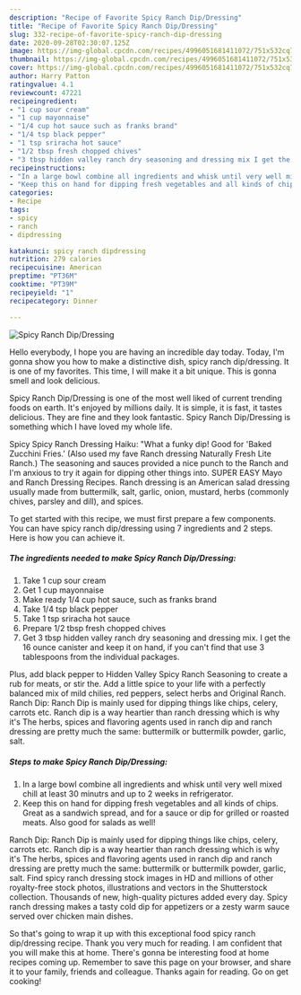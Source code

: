 ```yaml
---
description: "Recipe of Favorite Spicy Ranch Dip/Dressing"
title: "Recipe of Favorite Spicy Ranch Dip/Dressing"
slug: 332-recipe-of-favorite-spicy-ranch-dip-dressing
date: 2020-09-28T02:30:07.125Z
image: https://img-global.cpcdn.com/recipes/4996051681411072/751x532cq70/spicy-ranch-dipdressing-recipe-main-photo.jpg
thumbnail: https://img-global.cpcdn.com/recipes/4996051681411072/751x532cq70/spicy-ranch-dipdressing-recipe-main-photo.jpg
cover: https://img-global.cpcdn.com/recipes/4996051681411072/751x532cq70/spicy-ranch-dipdressing-recipe-main-photo.jpg
author: Harry Patton
ratingvalue: 4.1
reviewcount: 47221
recipeingredient:
- "1 cup sour cream"
- "1 cup mayonnaise"
- "1/4 cup hot sauce such as franks brand"
- "1/4 tsp black pepper"
- "1 tsp sriracha hot sauce"
- "1/2 tbsp fresh chopped chives"
- "3 tbsp hidden valley ranch dry seasoning and dressing mix I get the 16 ounce canister and keep it on hand if you cant find that use 3 tablespoons from the individual packages"
recipeinstructions:
- "In a large bowl combine all ingredients and whisk until very well mixed chill at least 30 minutrs and up to 2 weeks in refrigerator."
- "Keep this on hand for dipping fresh vegetables and all kinds of chips. Great as a sandwich spread, and for a sauce or dip for grilled or roasted meats. Also good for salads as well!"
categories:
- Recipe
tags:
- spicy
- ranch
- dipdressing

katakunci: spicy ranch dipdressing 
nutrition: 279 calories
recipecuisine: American
preptime: "PT36M"
cooktime: "PT39M"
recipeyield: "1"
recipecategory: Dinner

---
```



![Spicy Ranch Dip/Dressing](https://img-global.cpcdn.com/recipes/4996051681411072/751x532cq70/spicy-ranch-dipdressing-recipe-main-photo.jpg)

Hello everybody, I hope you are having an incredible day today. Today, I'm gonna show you how to make a distinctive dish, spicy ranch dip/dressing. It is one of my favorites. This time, I will make it a bit unique. This is gonna smell and look delicious.

Spicy Ranch Dip/Dressing is one of the most well liked of current trending foods on earth. It's enjoyed by millions daily. It is simple, it is fast, it tastes delicious. They are fine and they look fantastic. Spicy Ranch Dip/Dressing is something which I have loved my whole life.

Spicy Spicy Ranch Dressing Haiku: &#34;What a funky dip! Good for &#39;Baked Zucchini Fries.&#39; (Also used my fave Ranch dressing Naturally Fresh Lite Ranch.) The seasoning and sauces provided a nice punch to the Ranch and I&#39;m anxious to try it again for dipping other things into. SUPER EASY Mayo and Ranch Dressing Recipes. Ranch dressing is an American salad dressing usually made from buttermilk, salt, garlic, onion, mustard, herbs (commonly chives, parsley and dill), and spices.


To get started with this recipe, we must first prepare a few components. You can have spicy ranch dip/dressing using 7 ingredients and 2 steps. Here is how you can achieve it.

<!--inarticleads1-->

##### The ingredients needed to make Spicy Ranch Dip/Dressing:

1. Take 1 cup sour cream
1. Get 1 cup mayonnaise
1. Make ready 1/4 cup hot sauce, such as franks brand
1. Take 1/4 tsp black pepper
1. Take 1 tsp sriracha hot sauce
1. Prepare 1/2 tbsp fresh chopped chives
1. Get 3 tbsp hidden valley ranch dry seasoning and dressing mix. I get the 16 ounce canister and keep it on hand, if you can&#39;t find that use 3 tablespoons from the individual packages.


Plus, add black pepper to Hidden Valley Spicy Ranch Seasoning to create a rub for meats, or stir the. Add a little spice to your life with a perfectly balanced mix of mild chilies, red peppers, select herbs and Original Ranch. Ranch Dip: Ranch Dip is mainly used for dipping things like chips, celery, carrots etc. Ranch dip is a way heartier than ranch dressing which is why it&#39;s The herbs, spices and flavoring agents used in ranch dip and ranch dressing are pretty much the same: buttermilk or buttermilk powder, garlic, salt. 

<!--inarticleads2-->

##### Steps to make Spicy Ranch Dip/Dressing:

1. In a large bowl combine all ingredients and whisk until very well mixed chill at least 30 minutrs and up to 2 weeks in refrigerator.
1. Keep this on hand for dipping fresh vegetables and all kinds of chips. Great as a sandwich spread, and for a sauce or dip for grilled or roasted meats. Also good for salads as well!


Ranch Dip: Ranch Dip is mainly used for dipping things like chips, celery, carrots etc. Ranch dip is a way heartier than ranch dressing which is why it&#39;s The herbs, spices and flavoring agents used in ranch dip and ranch dressing are pretty much the same: buttermilk or buttermilk powder, garlic, salt. Find spicy ranch dressing stock images in HD and millions of other royalty-free stock photos, illustrations and vectors in the Shutterstock collection. Thousands of new, high-quality pictures added every day. Spicy ranch dressing makes a tasty cold dip for appetizers or a zesty warm sauce served over chicken main dishes. 

So that's going to wrap it up with this exceptional food spicy ranch dip/dressing recipe. Thank you very much for reading. I am confident that you will make this at home. There's gonna be interesting food at home recipes coming up. Remember to save this page on your browser, and share it to your family, friends and colleague. Thanks again for reading. Go on get cooking!
